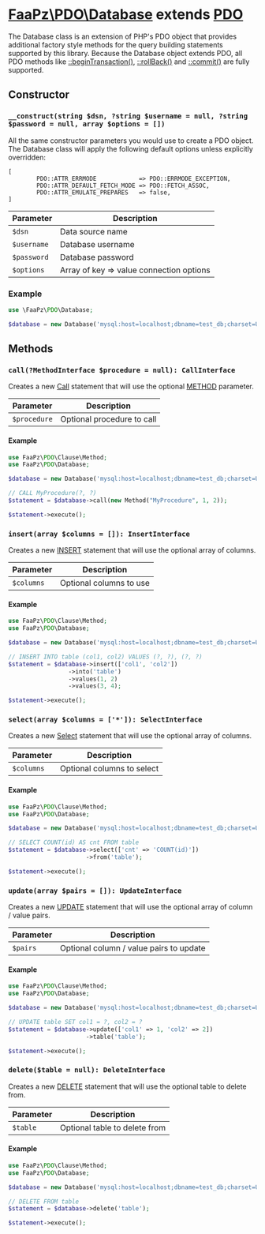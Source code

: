 # [FaaPz\PDO\Database](../src/Statement/Call.php) extends [PDO](https://www.php.net/manual/en/class.pdo.php)

The Database class is an extension of PHP's PDO object that provides additional factory style methods for the query
building statements supported by this library.  Because the Database object extends PDO, all PDO methods like
[::beginTransaction()](https://www.php.net/manual/en/pdo.begintransaction.php),
[::rollBack()](https://www.php.net/manual/en/pdo.rollback.php) and
[::commit()](https://www.php.net/manual/en/pdo.commit.php) are fully supported.

## Constructor

### `__construct(string $dsn, ?string $username = null, ?string $password = null, array $options = [])`

All the same constructor parameters you would use to create a PDO object.  The Database class will apply the following
default options unless explicitly overridden:

    [
            PDO::ATTR_ERRMODE            => PDO::ERRMODE_EXCEPTION,
            PDO::ATTR_DEFAULT_FETCH_MODE => PDO::FETCH_ASSOC,
            PDO::ATTR_EMULATE_PREPARES   => false,
    ]

Parameter    | Description
------------ | -----------------------------------------
`$dsn`       | Data source name
`$username`  | Database username
`$password`  | Database password
`$options`   | Array of key => value connection options

### Example

```php
use \FaaPz\PDO\Database;

$database = new Database('mysql:host=localhost;dbname=test_db;charset=UTF8');
```

## Methods

### `call(?MethodInterface $procedure = null): CallInterface`

Creates a new [Call](Statement/Call.md) statement that will use the optional [METHOD](Clause/Method.md) parameter.  

Parameter    | Description
------------ | -----------------------------------------
`$procedure` | Optional procedure to call

#### Example

```php
use FaaPz\PDO\Clause\Method;
use FaaPz\PDO\Database;

$database = new Database('mysql:host=localhost;dbname=test_db;charset=UTF8');

// CALL MyProcedure(?, ?)
$statement = $database->call(new Method("MyProcedure", 1, 2));

$statement->execute();
```

### `insert(array $columns = []): InsertInterface`

Creates a new [INSERT](Statement/Insert.md) statement that will use the optional array of columns.

Parameter    | Description
------------ | -----------------------------------------
`$columns`   | Optional columns to use

#### Example

```php
use FaaPz\PDO\Clause\Method;
use FaaPz\PDO\Database;

$database = new Database('mysql:host=localhost;dbname=test_db;charset=UTF8');

// INSERT INTO table (col1, col2) VALUES (?, ?), (?, ?)
$statement = $database->insert(['col1', 'col2'])
                 ->into('table')
                 ->values(1, 2)
                 ->values(3, 4);

$statement->execute();
```

### `select(array $columns = ['*']): SelectInterface`

Creates a new [Select](Statement/SELECT.md) statement that will use the optional array of columns.

Parameter    | Description
------------ | -----------------------------------------
`$columns`   | Optional columns to select

#### Example

```php
use FaaPz\PDO\Clause\Method;
use FaaPz\PDO\Database;

$database = new Database('mysql:host=localhost;dbname=test_db;charset=UTF8');

// SELECT COUNT(id) AS cnt FROM table
$statement = $database->select(['cnt' => 'COUNT(id)'])
                      ->from('table');

$statement->execute();
```

### `update(array $pairs = []): UpdateInterface`

Creates a new [UPDATE](Statement/Update.md) statement that will use the optional array of column / value pairs.

Parameter    | Description
------------ | -----------------------------------------
`$pairs`     | Optional column / value pairs to update

#### Example

```php
use FaaPz\PDO\Clause\Method;
use FaaPz\PDO\Database;

$database = new Database('mysql:host=localhost;dbname=test_db;charset=UTF8');

// UPDATE table SET col1 = ?, col2 = ?
$statement = $database->update(['col1' => 1, 'col2' => 2])
                      ->table('table');

$statement->execute();
```

### `delete($table = null): DeleteInterface`

Creates a new [DELETE](Statement/Delete.md) statement that will use the optional table to delete from.

Parameter    | Description
------------ | -----------------------------------------
`$table`     | Optional table to delete from

#### Example

```php
use FaaPz\PDO\Clause\Method;
use FaaPz\PDO\Database;

$database = new Database('mysql:host=localhost;dbname=test_db;charset=UTF8');

// DELETE FROM table
$statement = $database->delete('table');

$statement->execute();
```
